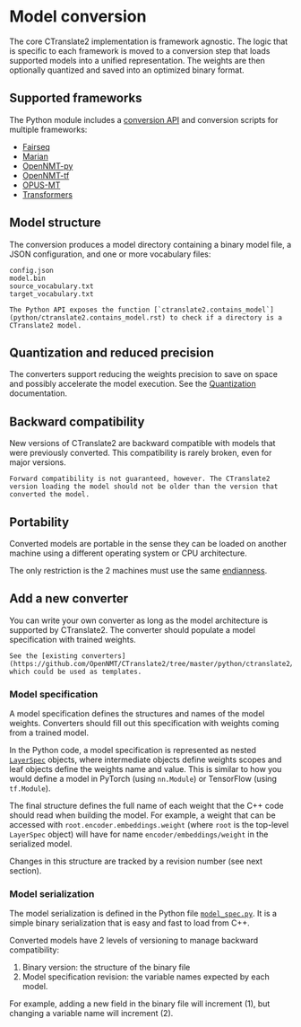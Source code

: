 # Model conversion

The core CTranslate2 implementation is framework agnostic. The logic that is specific to each framework is moved to a conversion step that loads supported models into a unified representation. The weights are then optionally quantized and saved into an optimized binary format.

## Supported frameworks

The Python module includes a [conversion API](python/ctranslate2.converters.rst) and conversion scripts for multiple frameworks:

* [Fairseq](guides/fairseq.md)
* [Marian](guides/marian.md)
* [OpenNMT-py](guides/opennmt_py.md)
* [OpenNMT-tf](guides/opennmt_tf.md)
* [OPUS-MT](guides/opus_mt.md)
* [Transformers](guides/transformers.md)

## Model structure

The conversion produces a model directory containing a binary model file, a JSON configuration, and one or more vocabulary files:

```text
config.json
model.bin
source_vocabulary.txt
target_vocabulary.txt
```

```{tip}
The Python API exposes the function [`ctranslate2.contains_model`](python/ctranslate2.contains_model.rst) to check if a directory is a CTranslate2 model.
```

## Quantization and reduced precision

The converters support reducing the weights precision to save on space and possibly accelerate the model execution. See the [Quantization](quantization.md) documentation.

## Backward compatibility

New versions of CTranslate2 are backward compatible with models that were previously converted. This compatibility is rarely broken, even for major versions.

```{attention}
Forward compatibility is not guaranteed, however. The CTranslate2 version loading the model should not be older than the version that converted the model.
```

## Portability

Converted models are portable in the sense they can be loaded on another machine using a different operating system or CPU architecture.

The only restriction is the 2 machines must use the same [endianness](https://en.wikipedia.org/wiki/Endianness).

## Add a new converter

You can write your own converter as long as the model architecture is supported by CTranslate2. The converter should populate a model specification with trained weights.

```{tip}
See the [existing converters](https://github.com/OpenNMT/CTranslate2/tree/master/python/ctranslate2/converters) which could be used as templates.
```

### Model specification

A model specification defines the structures and names of the model weights. Converters should fill out this specification with weights coming from a trained model.

In the Python code, a model specification is represented as nested [`LayerSpec`](python/ctranslate2.specs.LayerSpec.rst) objects, where intermediate objects define weights scopes and leaf objects define the weights name and value. This is similar to how you would define a model in PyTorch (using `nn.Module`) or TensorFlow (using `tf.Module`).

The final structure defines the full name of each weight that the C++ code should read when building the model. For example, a weight that can be accessed with `root.encoder.embeddings.weight` (where `root` is the top-level `LayerSpec` object) will have for name `encoder/embeddings/weight` in the serialized model.

Changes in this structure are tracked by a revision number (see next section).

### Model serialization

The model serialization is defined in the Python file [`model_spec.py`](https://github.com/OpenNMT/CTranslate2/blob/master/python/ctranslate2/specs/model_spec.py). It is a simple binary serialization that is easy and fast to load from C++.

Converted models have 2 levels of versioning to manage backward compatibility:

1. Binary version: the structure of the binary file
2. Model specification revision: the variable names expected by each model.

For example, adding a new field in the binary file will increment (1), but changing a variable name will increment (2).
